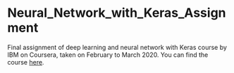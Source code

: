 # Neural_Network_with_Keras_Assignment
Final assignment of deep learning and neural network with Keras course by IBM on Coursera, taken on February to March 2020. You can find the course [here](https://www.coursera.org/learn/introduction-to-deep-learning-with-keras).
